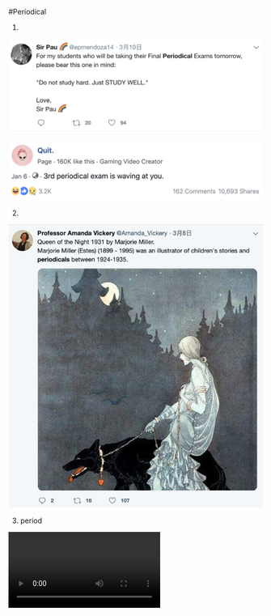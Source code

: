 #Periodical

1. 
![](../res/periodical/periodical10.png)

![](../res/periodical/periodical11.png)

2. 

![](../res/periodical/periodical2.png)


3. period

![](../res/periodical/period.mp4)
